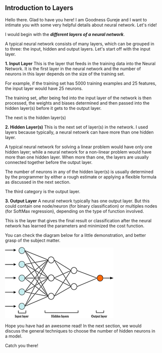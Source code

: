## Introduction to Layers

Hello there. Glad to have you here! I am Goodness Gureje and I want to intimate you with some very helpful details about neural network. Let's ride!

I would begin with the ***different layers of a neural network***.

A typical neural network consists of many layers, which can be grouped in to three: the input, hidden and output layers. Let's start off with the input layer.

**1. Input Layer** 
This is the layer that feeds in the training data into the Neural Network. It is the first layer in the neural network and the number of neurons in this layer depends on the size of the training set. 

For example, if the training set has 5000 training examples and 25 features, the input layer would have 25 neurons. 

The training set, after being fed into the input layer of the network is then processed, the weights and biases determined and then passed into the hidden layer(s) before it gets to the output layer.

The next is the hidden layer(s)

**2. Hidden Layer(s)**
This is the next set of layer(s) in the network. I used layers because typically, a neural netowrk can have more than one hidden layer.

A typical neural network for solving a linear problem would have only one hidden layer; while a neural network for a non-linear problem would have more than one hidden layer. When more than one, the layers are usually connected together before the output layer.

The number of neurons in any of the hidden layer(s) is usually determined by the programmer by either a rough estimate or applying a flexible formula as discussed in the next section. 

The third category is the output layer.

**3. Output Layer**
A neural network typically has one output layer. But this could contain one node/neuron (for binary classification) or multiples nodes (for SoftMax regression), depending on the type of function involved. 

This is the layer that gives the final result or classification after the neural network has learned the parameters and minimized the cost function. 

You can check the diagram below for a little demonstration, and better grasp of the subject matter.

![Neural Network Layers](Image/ANN-1.jpg)

Hope you have had an awesome read! In the next section, we would discuss the general techniques to choose the number of hidden neurons in a model. 

Catch you there!
